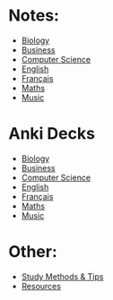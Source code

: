 # Notes:
- [Biology]()
- [Business]()
- [Computer Science]()
- [English]()
- [Français]()
- [Maths]()
- [Music]()

# Anki Decks
- [Biology]()
- [Business]()
- [Computer Science]()
- [English]()
- [Français]()
- [Maths]()
- [Music]()

# Other:
- [Study Methods & Tips]()
- [Resources]()
